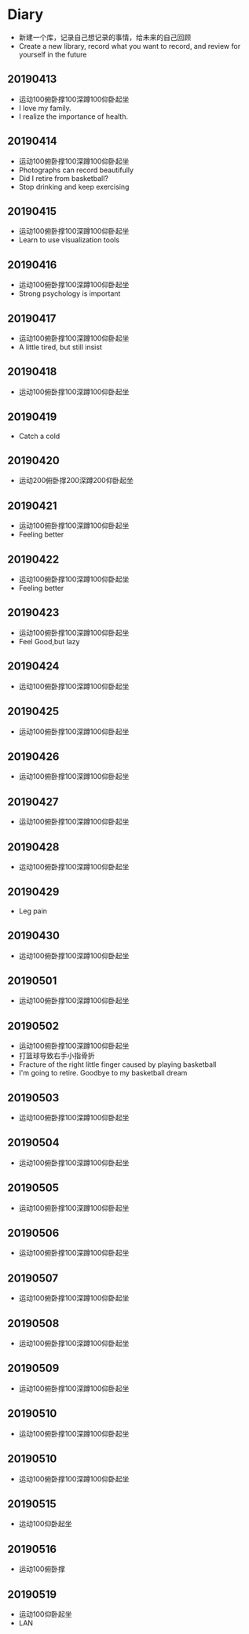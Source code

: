 # Diary
- 新建一个库，记录自己想记录的事情，给未来的自己回顾
- Create a new library, record what you want to record, and review for yourself in the future

## 20190413
- 运动100俯卧撑100深蹲100仰卧起坐
- I love my family.
- I realize the importance of health. 

## 20190414
- 运动100俯卧撑100深蹲100仰卧起坐
- Photographs can record beautifully
- Did I retire from basketball?
- Stop drinking and keep exercising

## 20190415
- 运动100俯卧撑100深蹲100仰卧起坐
- Learn to use visualization tools

## 20190416
- 运动100俯卧撑100深蹲100仰卧起坐
- Strong psychology is important

## 20190417
- 运动100俯卧撑100深蹲100仰卧起坐
- A little tired, but still insist

## 20190418
- 运动100俯卧撑100深蹲100仰卧起坐

## 20190419
- Catch a cold

## 20190420
- 运动200俯卧撑200深蹲200仰卧起坐

## 20190421
- 运动100俯卧撑100深蹲100仰卧起坐
- Feeling better

## 20190422
- 运动100俯卧撑100深蹲100仰卧起坐
- Feeling better

## 20190423
- 运动100俯卧撑100深蹲100仰卧起坐
- Feel Good,but lazy

## 20190424
- 运动100俯卧撑100深蹲100仰卧起坐

## 20190425
- 运动100俯卧撑100深蹲100仰卧起坐

## 20190426
- 运动100俯卧撑100深蹲100仰卧起坐

## 20190427
- 运动100俯卧撑100深蹲100仰卧起坐

## 20190428
- 运动100俯卧撑100深蹲100仰卧起坐

## 20190429
- Leg pain

## 20190430
- 运动100俯卧撑100深蹲100仰卧起坐

## 20190501
- 运动100俯卧撑100深蹲100仰卧起坐

## 20190502
- 运动100俯卧撑100深蹲100仰卧起坐
- 打篮球导致右手小指骨折
- Fracture of the right little finger caused by playing basketball
- I'm going to retire. Goodbye to my basketball dream

## 20190503
- 运动100俯卧撑100深蹲100仰卧起坐

## 20190504
- 运动100俯卧撑100深蹲100仰卧起坐

## 20190505
- 运动100俯卧撑100深蹲100仰卧起坐

## 20190506
- 运动100俯卧撑100深蹲100仰卧起坐

## 20190507
- 运动100俯卧撑100深蹲100仰卧起坐

## 20190508
- 运动100俯卧撑100深蹲100仰卧起坐

## 20190509
- 运动100俯卧撑100深蹲100仰卧起坐

## 20190510
- 运动100俯卧撑100深蹲100仰卧起坐
## 20190510
- 运动100俯卧撑100深蹲100仰卧起坐

## 20190515
- 运动100仰卧起坐
## 20190516
- 运动100俯卧撑


## 20190519
- 运动100仰卧起坐
- LAN
